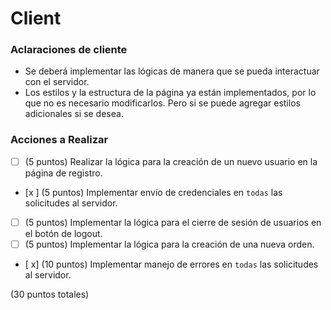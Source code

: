 # Client

### Aclaraciones de cliente

- Se deberá implementar las lógicas de manera que se pueda interactuar con el servidor.
- Los estilos y la estructura de la página ya están implementados, por lo que no es necesario modificarlos. Pero si se puede agregar estilos adicionales si se desea.

### Acciones a Realizar

- [ ] (5 puntos) Realizar la lógica para la creación de un nuevo usuario en la página de registro.
- [x ] (5 puntos) Implementar envío de credenciales en `todas` las solicitudes al servidor.
- [ ] (5 puntos) Implementar la lógica para el cierre de sesión de usuarios en el botón de logout.
- [ ] (5 puntos) Implementar la lógica para la creación de una nueva orden.
- [ x] (10 puntos) Implementar manejo de errores en `todas` las solicitudes al servidor.

(30 puntos totales)
